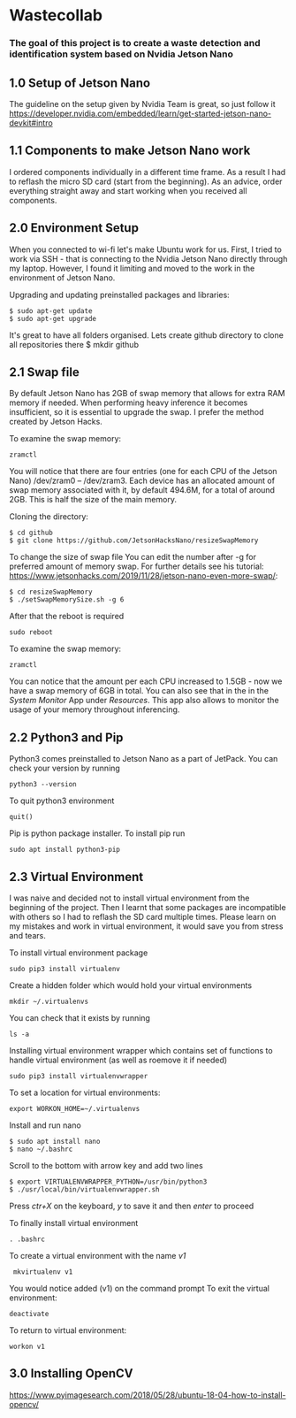# Wastecollab
### **The goal of this project is to create a waste detection and identification system based on Nvidia Jetson Nano**

## 1.0 Setup of Jetson Nano 
The guideline on the setup given by Nvidia Team is great, so just follow it https://developer.nvidia.com/embedded/learn/get-started-jetson-nano-devkit#intro

## 1.1 Components to make Jetson Nano work
I ordered components individually in a different time frame. As a result I had to reflash the micro SD card (start from the beginning). As an advice, order everything straight away and start working when you received all components. 

## 2.0 Environment Setup 
When you connected to wi-fi let's make Ubuntu work for us. First, I tried to work via SSH - that is connecting to the Nvidia Jetson Nano directly through my laptop. However, I found it limiting and moved to the work in the environment of Jetson Nano. 

Upgrading and updating preinstalled packages and libraries:
```
$ sudo apt-get update
$ sudo apt-get upgrade
```
It's great to have all folders organised. Lets create github directory to clone all repositories there
    $ mkdir github

## 2.1 Swap file
By default Jetson Nano has 2GB of swap memory that allows for extra RAM memory if needed. When performing heavy inference it becomes insufficient, so it is essential to upgrade the swap. I prefer the method created by Jetson Hacks. 

To examine the swap memory:

    zramctl 

You will notice that there are four entries (one for each CPU of the Jetson Nano) /dev/zram0 – /dev/zram3. Each device has an allocated amount of swap memory associated with it, by default 494.6M, for a total of around 2GB. This is half the size of the main memory.

Cloning the directory:

    $ cd github
    $ git clone https://github.com/JetsonHacksNano/resizeSwapMemory

To change the size of swap file You can edit the number after -g for preferred amount of memory swap. For further details see his tutorial: https://www.jetsonhacks.com/2019/11/28/jetson-nano-even-more-swap/:

    $ cd resizeSwapMemory
    $ ./setSwapMemorySize.sh -g 6

After that the reboot is required 

    sudo reboot 

To examine the swap memory:

    zramctl 

You can notice that the amount per each CPU increased to 1.5GB - now we have a swap memory of 6GB in total. You can also see that in the in the *System Monitor* App under *Resources*. This app also allows to monitor the usage of your memory throughout inferencing. 

## 2.2 Python3 and Pip 
Python3 comes preinstalled to Jetson Nano as a part of JetPack. You can check your version by running 

    python3 --version

To quit python3 environment

    quit()

Pip is python package installer. To install pip run

    sudo apt install python3-pip

## 2.3 Virtual Environment
I was naive and decided not to install virtual environment from the beginning of the project. Then I learnt that some packages are incompatible with others so I had to reflash the SD card multiple times. Please learn on my mistakes and work in virtual environment, it would save you from stress and tears. 

To install virtual environment package

    sudo pip3 install virtualenv

Create a hidden folder which would hold your virtual environments

    mkdir ~/.virtualenvs

You can check that it exists by running 

    ls -a 

 Installing virtual environment wrapper which contains set of functions to handle virtual environment (as well as roemove it if needed)

    sudo pip3 install virtualenvwrapper

To set a location for virtual environments:

    export WORKON_HOME=~/.virtualenvs

Install and run nano

    $ sudo apt install nano
    $ nano ~/.bashrc

Scroll to the bottom with arrow key and add two lines

    $ export VIRTUALENVWRAPPER_PYTHON=/usr/bin/python3
    $ ./usr/local/bin/virtualenvwrapper.sh

Press *ctr+X* on the keyboard, *y* to save it and then *enter* to proceed

To finally install virtual environment

    . .bashrc

 To create a virtual environment with the name *v1*

     mkvirtualenv v1

 You would notice added (v1) on the command prompt
To exit the virtual environment:

    deactivate
 
 To return to virtual environment:

    workon v1

## 3.0 Installing OpenCV

https://www.pyimagesearch.com/2018/05/28/ubuntu-18-04-how-to-install-opencv/




